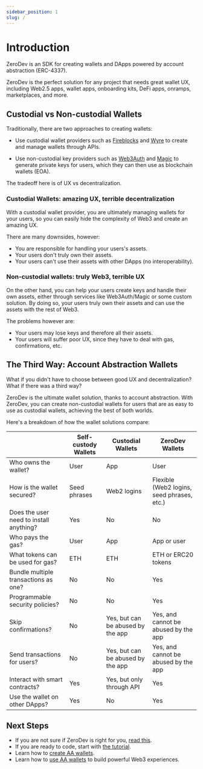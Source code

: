 ```yaml
---
sidebar_position: 1
slug: /
---
```


# Introduction

ZeroDev is an SDK for creating wallets and DApps powered by account abstraction (ERC-4337).

ZeroDev is the perfect solution for any project that needs great wallet UX, including Web2.5 apps, wallet apps, onboarding kits, DeFi apps, onramps, marketplaces, and more.

## Custodial vs Non-custodial Wallets

Traditionally, there are two approaches to creating wallets:

- Use custodial wallet providers such as [Fireblocks](https://docs.fireblocks.com/api/#create-a-new-vault-account) and [Wyre](https://docs.sendwyre.com/reference/createwallet) to create and manage wallets through APIs.

- Use non-custodial key providers such as [Web3Auth](https://web3auth.io/) and [Magic](https://magic.link/) to generate private keys for users, which they can then use as blockchain wallets (EOA).

The tradeoff here is of UX vs decentralization.  

### Custodial Wallets: amazing UX, terrible decentralization

With a custodial wallet provider, you are ultimately managing wallets for your users, so you can easily hide the complexity of Web3 and create an amazing UX.

There are many downsides, however:

- You are responsible for handling your users's assets.
- Your users don't truly own their assets.
- Your users can't use their assets with other DApps (no interoperability).

### Non-custodial wallets: truly Web3, terrible UX

On the other hand, you can help your users create keys and handle their own assets, either through services like Web3Auth/Magic or some custom solution.  By doing so, your users truly own their assets and can use the assets with the rest of Web3.

The problems however are:

- Your users may lose keys and therefore all their assets.
- Your users will suffer poor UX, since they have to deal with gas, confirmations, etc.

## The Third Way: Account Abstraction Wallets

What if you didn't have to choose between good UX and decentralization?  What if there was a third way?

ZeroDev is the ultimate wallet solution, thanks to account abstraction.  With ZeroDev, you can create non-custodial wallets for users that are as easy to use as custodial wallets, achieving the best of both worlds.

Here's a breakdown of how the wallet solutions compare:

|                                  |Self-custody Wallets|Custodial Wallets                |ZeroDev Wallets                                                                  |
|---------------------------------------|--------------------|---------------------------------|---------------------------------------------------------------------------------|
|Who owns the wallet?                   |User                |App                              |User                                                                             |
|How is the wallet secured?             |Seed phrases        |Web2 logins                      | Flexible (Web2 logins, seed phrases, etc.)|
|Does the user need to install anything?|Yes                 |No                               |No                                                                               |
|Who pays the gas?                      |User                |App                              |App or user                                                                      |
|What tokens can be used for gas?       |ETH                 |ETH                              |ETH or ERC20 tokens                                                              |
|Bundle multiple transactions as one?   |No                  |No                               |Yes                                                                              |
|Programmable security policies?        |No                  |No                               |Yes                                                                              |
|Skip confirmations?                    |No                  |Yes, but can be abused by the app|Yes, and cannot be abused by the app                                             |
|Send transactions for users?        |No                  |Yes, but can be abused by the app|Yes, and cannot be abused by the app                                             |
|Interact with smart contracts?         |Yes                 |Yes, but only through API        |Yes                                                                              |
|Use the wallet on other DApps?         |Yes                 |No                               |Yes                                                                              |


## Next Steps

- If you are not sure if ZeroDev is right for you, [read this](/who-is-zerodev-for).
- If you are ready to code, start with [the tutorial](/get-started).
- Learn how to [create AA wallets](/create-wallets/overview).
- Learn how to [use AA wallets](/use-wallets/overview) to build powerful Web3 experiences.